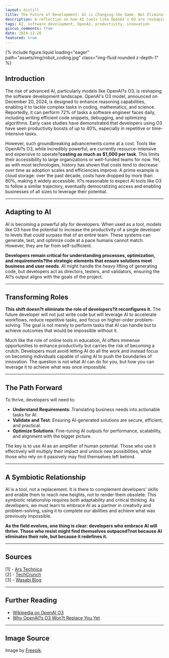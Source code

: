 ```yaml
---
layout: distill
title: The Future of Development: AI is Changing the Game, Not Eliminating the Players
description: A reflection on how AI tools like OpenAI's O3 are reshaping the role of developers, amplifying their capabilities rather than replacing them.
tags: AI, software development, OpenAI, productivity, innovation
giscus_comments: true
date: 2024-12-26
featured: true
---
```


<div class="row mt-3">
    <div class="col-sm mt-3 mt-md-0">
        {% include figure.liquid loading="eager" path="assets/img/robot_coding.jpg" class="img-fluid rounded z-depth-1" %}
    </div>
</div>

## Introduction

The rise of advanced AI, particularly models like OpenAI?s O3, is reshaping the software development landscape. OpenAI's O3 model, announced on December 20, 2024, is designed to enhance reasoning capabilities, enabling it to tackle complex tasks in coding, mathematics, and science. Reportedly, it can perform 72% of tasks a software engineer faces daily, including writing efficient code snippets, debugging, and optimizing algorithms. Early case studies have demonstrated that developers using O3 have seen productivity boosts of up to 40%, especially in repetitive or time-intensive tasks.

However, such groundbreaking advancements come at a cost. Tools like OpenAI?s O3, while incredibly powerful, are currently resource-intensive and expensive to operate?**costing as much as $1,000 per task**. This limits their accessibility to large organizations or well-funded teams for now. Yet, as with most technologies, history has shown that costs tend to decrease over time as adoption scales and efficiencies improve. A prime example is cloud storage: over the past decade, costs have dropped by more than 80%, making it widely accessible. It?s reasonable to expect AI tools like O3 to follow a similar trajectory, eventually democratizing access and enabling businesses of all sizes to leverage their potential.

---

## Adapting to AI

AI is becoming a powerful ally for developers. When used as a tool, models like O3 have the potential to increase the productivity of a single developer to levels that could surpass that of an entire team. These systems can generate, test, and optimize code at a pace humans cannot match. However, they are far from self-sufficient.

**Developers remain critical for understanding processes, optimization, and requirements?the strategic elements that ensure solutions meet business and user needs**. AI might handle the heavy lifting of generating code, but developers act as directors, testers, and validators, ensuring the AI?s output aligns with the goals of the project.

---

## Transforming Roles

**This shift doesn?t eliminate the role of developers?it reconfigures it.** The future developer will not just write code but will leverage AI to accelerate workflows, reduce repetitive tasks, and focus on higher-order problem-solving. The goal is not merely to perform tasks that AI can handle but to achieve outcomes that would be impossible without it.

Much like the role of online tools in education, AI offers immense opportunities to enhance productivity but carries the risk of becoming a crutch. Developers must avoid letting AI do all the work and instead focus on becoming individuals capable of using AI to push the boundaries of innovation. The question is not what AI can do for you, but how you can leverage it to achieve what was once impossible.

---

## The Path Forward

To thrive, developers will need to:
- **Understand Requirements**: Translating business needs into actionable tasks for AI.
- **Validate and Test**: Ensuring AI-generated solutions are secure, efficient, and practical.
- **Optimize Solutions**: Fine-tuning AI outputs for performance, scalability, and alignment with the bigger picture.

The key is to use AI as an amplifier of human potential. Those who use it effectively will multiply their impact and unlock new possibilities, while those who rely on it passively may find themselves left behind.

---

## A Symbiotic Relationship

AI is a tool, not a replacement. It is there to complement developers' skills and enable them to reach new heights, not to render them obsolete. This symbiotic relationship requires both adaptability and critical thinking. As developers, we must learn to embrace AI as a partner in creativity and problem-solving, using it to complete our abilities and achieve what was previously impossible.

**As the field evolves, one thing is clear: developers who embrace AI will thrive. Those who resist might find themselves outpaced?not because AI eliminates their role, but because it redefines it.**

---

## Sources

[1] - [Ars Technica](https://arstechnica.com/information-technology/2024/12/openai-announces-o3-and-o3-mini-its-next-simulated-reasoning-models/)  
[2] - [TechCrunch](https://techcrunch.com/2024/12/23/openais-o3-suggests-ai-models-are-scaling-in-new-ways-but-so-are-the-costs/)  
[3] - [Wasabi Blog](https://wasabi.com/blog/industry/cloud-storage-fee-inflation)  

---

## Further Reading

- [Wikipedia on OpenAI O3](https://en.wikipedia.org/wiki/OpenAI_o3)  
- [Why OpenAI?s O3 Won?t Replace You Yet](https://medium.com/@tsecretdeveloper/why-openais-o3-won-t-replace-you-yet-21699ac3d5c6)  

---

## Image Source

Image by [Freepik](https://www.freepik.com/).
